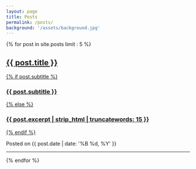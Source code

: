 ```yaml
---
layout: page
title: Posts
permalink: /posts/
background: '/assets/background.jpg'
---
```


<!-- Home Post List -->
{% for post in site.posts limit : 5 %}

<article class="post-preview">
  <a href="{{ post.url | prepend: site.baseurl | replace: '//', '/' }}">
    <h2 class="post-title">{{ post.title }}</h2>
    {% if post.subtitle %}
    <h3 class="post-subtitle">{{ post.subtitle }}</h3>
    {% else %}
    <h3 class="post-subtitle">{{ post.excerpt | strip_html | truncatewords: 15 }}</h3>
    {% endif %}
  </a>
  <p class="post-meta">Posted on {{ post.date | date: '%B %d, %Y' }}</p>
</article>

<hr>

{% endfor %}

